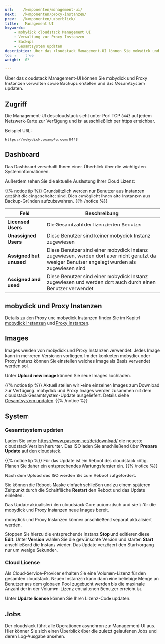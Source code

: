 ```yaml
---
url:    /komponenten/management-ui/
next:   /komponenten/proxy-instanzen/
prev:   /komponenten/ueberblick/
title:   Management UI
keywords:
    - mobydick cloudstack Management UI
    - Verwaltung zur Proxy Instanzen
    - Backups
    - Gesamtsystem updaten
description: Über das cloudstack Management-UI können Sie mobydick und Proxy Instanzen verwalten sowie Backups erstellen und das Gesamtsystem updaten.    
toc :    true
weight:  02

---
```

Über das cloudstack Management-UI können Sie mobydick und Proxy Instanzen
verwalten sowie Backups erstellen und das Gesamtsystem updaten.

## Zugriff

Die Management-UI des cloudstack steht unter Port TCP `8443` auf jedem
Netzwerk-Karte zur Verfügung und ist ausschließlich per https erreichbar.

Beispiel URL:
```
https://mobydick.example.com:8443
```

## Dashboard

Das Dashboard verschafft Ihnen einen Überblick über die wichtigsten
Systeminformationen.

Außerdem sehen Sie die aktuelle Auslastung Ihrer
Cloud Lizenz:

{{% notice tip %}}
Grundsätzlich werden nur Benutzer aus Instanzen gezählt die eingeschaltet sind.
Dies ermöglicht Ihnen alte Instanzen aus Backup-Gründen aufzubewahren.
{{% /notice %}}

|Feld|Beschreibung|
|---|---|
|**Licensed Users**|Die Gesamtzahl der lizenzierten Benutzer|
|**Unassigned Users**|Diese Benutzer sind keiner mobydick Instanz zugewiesen|
|**Assigned but unused**|Diese Benutzer sind einer mobydick Instanz zugewiesen, werden dort aber nicht genutzt da weniger Benutzer angelegt wurden als zugewiesen sind |
|**Assigned and used**|Diese Benutzer sind einer mobydick Instanz zugewiesen und werden dort auch durch einen Benutzer verwendet|

## mobydick und Proxy Instanzen

Details zu den Proxy und mobydick Instanzen finden Sie im Kapitel
[mobydick Instanzen](../mobydick-instanzen/) und
[Proxy Instanzen](../proxy-instanzen/).

## Images

Images werden von mobydick und Proxy Instanzen verwendet. Jedes Image kann in
mehreren Versionen vorliegen. Im der konkreten mobydick oder Proxy Instanz
können Sie einstellen welches Image als Basis verwendet werden soll.

Unter **Upload new image** können Sie neue Images hochladen.

{{% notice tip %}}
Aktuell stellen wir keine einzelnen Images zum Download zur Verfügung. mobydick
und Proxy Images werden zusammen mit dem cloudstack Gesamtsystem-Update
ausgeliefert. Details siehe [Gesamtsystem updaten](#gesamtsystem-updaten).
{{% /notice %}}

## System

### Gesamtsystem updaten

Laden Sie unter https://www.pascom.net/de/download/ die neueste cloudstack
Version herunter. Das ISO laden Sie anschließend über **Prepare Update** auf
den cloudstack.

{{% notice tip %}}
Für das Update ist ein Reboot des cloudstack nötig. Planen Sie daher ein
entsprechendes Wartungsfenster ein.
{{% /notice %}}

Nach dem Upload des ISO werden Sie zum Reboot aufgefordert.

Sie können die Reboot-Maske einfach schließen und zu einem späteren Zeitpunkt
durch die Schaltfläche **Restart** den Reboot und das Update einleiten.

Das Update aktualisiert den cloudstack Core automatisch und stellt für die
mobydick und Proxy Instanzen neue Images bereit.

mobydick und Proxy Instanzen können anschließend separat aktualisiert werden.

Stoppen Sie hierzu die entsprechende Instanz **Stop** und editieren diese
**Edit**. Unter **Version** wählen Sie die gewünschte Version und starten
**Start** anschließend die Instanz wieder. Das Update verzögert den Startvorgang
nur um wenige Sekunden.

### Cloud License

Als Cloud-Service-Provider erhalten Sie eine Volumen-Lizenz für den gesamten
cloudstack. Neuen Instanzen kann dann eine beliebige Menge an Benutzer aus dem
globalen Pool zugebucht werden bis die maximale Anzahl der in der Volumen-Lizenz
enthaltenen Benutzer erreicht ist.

Unter **Update license** können Sie Ihren Lizenz-Code updaten.

## Jobs

Der cloudstack führt alle Operationen asynchron zur Management-UI aus. Hier
können Sie sich einen Überblick über die zuletzt gelaufenen Jobs und deren
Log-Ausgabe ansehen.
